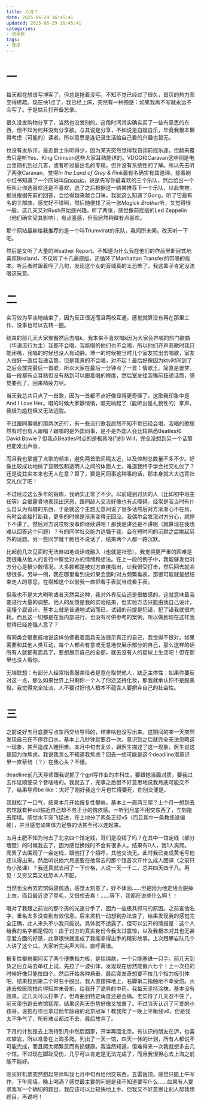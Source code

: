 ```yaml
---
title: 六月？
date: 2025-06-29 16:45:41
updated: 2025-06-29 16:45:41
categories:
- 流水账
tags:
- 音乐
---
```


# 一

每天都在想该写博客了，但总是拖着没写。不知不觉已经过了很久，首页的热力图变得稀疏。现在快1点了，我已经上床，突然有一种预感：如果我再不写就永远不会写了。于是姑且打开备忘录。

很久没发购物分享了，当然也没发别的。这段时间其实确实买了一些有意思的东西，但不知为何并没有分享欲。与其说是分享，不如说是自娱自乐，毕竟我根本懒得考虑（可能的）读者。所以意思是连记录生活给自己看的兴趣也暂无。

也没有发乐评。最近爵士乐听得少，因为某天突然觉得我自诩前摇乐迷，但翻来覆去只是听Yes、King Crimson这些大家耳熟能详的。VDGG和Caravan这些倒是电台里随机到过几首，或者听过最出名的专辑，但并没有系统性的了解。所以先去听了两张Caravan，觉得*In the Land of Grey & Pink*最有名确实有其道理。接着刷小红书知道了一个网站叫[Gnoosic](https://www.gnoosic.com)，说是先写你最喜欢的三个乐队，然后给出一个乐队让你选喜欢还是不喜欢，选了之后根据这一结果推荐下一个乐队，以此类推。据说根据先前的回答，会给得越来越合口味。我就这么知道了Gong。听了它最有名的三部曲，感觉好不错啊，然后随便找了另一张*Magick Brother*听，又觉得很一般。这几天又对Rush开始感兴趣，听了两张，感觉像前摇版的Led Zeppelin（他们确实受其影响），有点喜感，但我居然稍微有点喜欢。

那个网站最新给我推荐的是一个叫Triumvirat的乐队，我闻所未闻。改天听一下吧。

然后是又听了大量的Weather Report。不知道为什么我在他们的作品里断层式地喜欢Birdland，不仅听了十几遍原版，还循环了Manhattan Transfer的带唱的版本。听后者时跟着哼了几句，发现这个女的音域真的太恐怖了，我这辈子肯定没法唱这玩意。

# 二

实习较为平淡地结束了，因为反正很近而且两校互通，感觉就算没有再在那里工作，没事也可以去转一圈。

结束的前几天大家聚餐然后去唱k。我本来不喜欢唱k因为大家会齐唱的热门歌曲（华语流行为主）我都不会唱，我能唱的他们也不会唱，所以他们齐声高歌时我只能闭嘴，我唱的时候也没人有动静。博一的时候被当时几个室友拉出去唱歌，室友人很好一直给我递话筒，但是我真的不会唱，对不起！最后好像因为ktv时间到了之后会放完最后一首歌，所以大家在最后一分钟点了一首：情歌王。简直是噩梦。每一段都有点耳熟但没有熟到可以跟着唱的程度，然后室友往我嘴前狂递话筒，感觉要死了。回来精疲力尽。

当天我总共只点了一首歌，因为一首都不点好像显得更奇怪了。这歌我印象中是And I Love Her。唱的时候大家静悄悄，唱完响起了（能听出是礼貌性的）掌声。我极为尴尬但又无法逃脱。

不过跟同事唱的那两次还行，有一些流行歌我居然不知不觉已经会唱，我唱的歌居然有时也有人跟唱？跟唱的是外国同事，是不是外国人会比较熟悉Beatles和David Bowie？但我点Beatles时点的是极其冷门的I Will，完全没想到另一个话筒也能发出声音。

而且我也掌握了点歌的频率，避免两首歌间隔太近，以及控制总数量不多不少。好像比较成功地做了显眼包和透明人之间的体面人士。难道我终于学会社交礼仪了？还是说其实本来也无人在意？算了，要是问同事这种事的话，那本身就大大违背社交礼仪了吧！

不过经过这么多年的锻炼，我确实正常了不少。以前碰到讨厌的人（比如初中班主任等）会很露骨地表现出厌恶，跟同龄人交流好像也有点障碍。经常是我当时有什么自认为有趣的东西，于是就这个主题无意间说了很多话然后对方渐渐心不在焉，有时会直接打断我，更多的时候是渐渐变得无回应。我偶尔会发现对方分心，就停下不讲了。然后对方说哎呀没事你继续讲吧！那我是讲还是不讲呢（就算现在我也难以回答这个问题）？有的同学社交能力远强于我，会在短时间的沉默之后挑起另外的话题。另一些同学就干脆也不说话了，结果两个人都一路沉默。

比起前几次见面时无法自如地谈话或融入（也就是社恐），我觉得更严重的困难是我很难从他人的言行中察觉对方的情绪和想法。在上一段的例子中，我能够发觉对方分心是极少数情况。大多数都是被对方直接指出，让我很受打击，然后回去就会想很多。另举一例，我在哪里看到说如果会面时对方频繁看表，那很可能就是想结束走人的意思。在得知这个以前我一直把看手表就当成看手表。

但我也不是大大咧咧或者天然呆这种，我对外界反应还是很敏感的。这就意味着我要进行大量的调整。他人的反馈是我的实验结果，但实验方法只能由我自己设计，我懂个屁设计。基本上就是普通地试错而已，试错的前提是犯错，犯了错我就很内耗。而且这一切都是在我内部进行，也没有可供参考的案例。所以做到现在这样我觉得已经差强人意了？

有同类会很悲戚地说这样仿佛戴着面具无法展示真正的自己，我觉得不很对。如果需要和其他人类互动，每个人都会有意或无意地仅展示部分的自己，那么这样的话所有人就都有面具了。要想展示自己的全部，就去没有人的星球上生活吧！但在那里也没人看你。

无端联想：有部分人经常指责服美役者是意在取悦他人，缺乏主体性；如果你要反对这一点，那么如果世界上只剩你一个人了你还坚持化妆，那我就承认你不是服美役。我觉得完全扯淡，人不要讨好他人根本不蕴含人要摒弃自己的社会性。

# 三

之前说好五月底要写点东西交给导师的，结果啥也没写出来。这期间的某一天突然发现自己在不停吞口水，基本上几秒钟就要吞一次。意识到之后就完全无法忽略这一现象，甚至造成入睡困难。本月中旬去复诊，跟医生描述了这一现象，医生说这是因为你焦虑。我说我怎么不知道我焦虑？回去一想可能是这个deadline潜意识里一直萦绕（？）在我心头？不懂。

deadline前几天导师跟我说抓了个gpt写作业的本科生，要跟她当面对质，要我过去作证顺便录个音啥啥的。我就去了，完事之后很不好意思地说我月底可能交不了，结果导师be like：太好了刚好我这个月也忙得要死，你别交便是。

我就松了一口气，结果本月开始报复性攀岩。基本上一周两三爬？上个月一想到去岩馆就有种ddl临近自己却不务正业的愧疚感。一听到月底不用交东西了，立刻跑去爬墙。感觉水平突飞猛进，在上地分了两条正经v5（而且其中一条教练说偏硬），并且感觉如果体力足够的话甚至可以连起来。

五月土肥不知为何去了北京四个馆定线，哥们是没钱了吗？在其中一馆定线（部分墙壁）的时候我去了，因为感觉换线时不会有很多人。结果有0人，我1人爽爬。爬累了去围观了一会定线，跟他打了个招呼，其他交流无。此时我已变成黄毛亏他还认得出来。然后听说他六月底要在他常去的那个馆首次开什么成人团课（之前只有小孩课）？我还真就去问了一下价格，人说一天一千二，总共四天四千八。再见！又穷又菜又社恐本人不配。

当然也没再去岩馆假装偶遇，感觉太刻意了，好不体面……但是因为他定线会脱掉上衣，而且最近烫了卷毛，又很想去看！……等下，我都在说些什么啊！！

哦对了我跟之前说的那个男的光速分手了，因为一些极其抓马的原因。之前查他名字，重名太多没查到有效信息。后来灵机一动想到办法查了，结果发现我的感觉完全正确，此人来头不小我只能说。具体就不透露了，但可以公开的情报是：这个人给我的名字都是假的！由于对方的真实身份令我太过震惊，以及我根本对其也无甚恋爱方面的好感，此事很快就变成了我能拿得出手的精彩故事。上次跟攀岩队几个人讲了这个瓜，大家听完尖声大叫，直呼离谱。

报复性攀岩期间买了两个便携指力板，是挂绳款，一个只能塞进一只手。前几天到货之后立马去单杠上试。先拉了一波引体，发现现在居然能做六七个！上一次拉的时候好像只能拉四个。然后开始各种悬垂，最后突发奇想要不拉几个指力板引体吧，结果拉到第二个时右手脱出，我人直接摔地上，右脚第二指触地不幸受伤。火速去校医院拍片得知并未骨折，给我开了诡异的中药。我每天坚持涂抹，基本没有效果。过几天可以打拳了，但弯曲到特定角度还是会痛。老实待了几天忍不住了，前天带伤跑去岩馆猛爬，结果这两天伤势好像又加重了。不过当天认识了可爱的小孩哥，说抱石项目拿过他年龄段的北京冠军！教我爬了一晚上平衡线v6，但是我太不争气了，所有难点都过不去，最后放弃了。

下月的计划是去上海待到月中然后回家，开学再回北京。有认识的朋友在沪，也喜欢攀岩，所以准备在上海多爬。列出了一天一馆，四天一休的计划，所有人都说不可能完成，而且爬太频繁反而有损健康。我当然知道，但难得来一次我就想多去几个馆。不过现在脚趾受伤，几乎可以肯定是无法完成了，而且我很担心去上海之前能不能好。

刚买好机票突然想起导师叫我七月中旬再给他交东西，五雷轰顶。感觉只能上午写作，下午爬墙，晚上喝酒？感觉最主要的问题是我不知道要写什么……如果有人要求我写一个确切的题目，我应该可以比较快地上手。但我又不好意思让别人帮我想题目。再说吧！